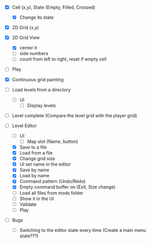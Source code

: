 ﻿- [x] Cell (x,y), State (Empty, Filled, Crossed)
    - [x] Change its state
- [x] 2D Grid (x,y)
- [x] 2D Grid View
    - [x] center it
    - [ ] side numbers
    - [ ] count from left to right, reset if empty cell

- [ ] Play
- [x] Continuous grid painting
- [ ] Load levels from a directory
    - [ ] UI
        - [ ] Display levels

- [ ] Level complete (Compare the level grid with the player grid)


- [ ] Level Editor
    - [ ] UI
      - [ ] Map slot (Name, button)
    - [x] Save to a file
    - [x] Load from a file
    - [x] Change grid size
    - [x] UI set name in the editor
    - [x] Save by name
    - [x] Load by name
    - [x] Command pattern (Undo/Redo)
    - [x] Empty command buffer on (Exit, Size change)
    - [ ] Load all files from mods folder
    - [ ] Show it in the UI
    - [ ] Validate
    - [ ] Play

- [ ] Bugs
  - [ ] Switching to the editor state every time (Create a main menu state???)